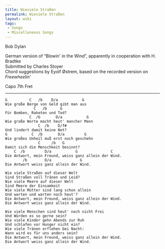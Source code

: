 ```yaml
---
title: Wieviele Straßen
permalink: Wieviele Straßen
layout: wiki
tags:
 - Songs
 - Miscellaneous Songs
---
```


Bob Dylan

German version of “Blowin' in the Wind”, apparently in cooperation with
H. Bradtke  
Submitted by Charles Stoyer  
Chord suggestions by Eyolf Østrem, based on the recorded version on
*Freewheelin*'

Capo 7th Fret

* * * * *

    G          C   /b    D/a           G
    Wie große Berge von Geld gibt man aus
                 C   /b      G
    Für Bomben, Raketen und Tod?
               C  /b       D/a           G
    Wie große Worte macht heut' mancher Mann
                   C  /b    D/f#
    Und lindert damit keine Not?
    G           C  /b       D/a         G
    Wie großes Unheil muß erst noch geschehn
                   C     /b   G
    Damit sich die Menschkeit besinnt?
        C  /b         D/a           G               C
    Die Antwort, mein Freund, weiss ganz allein der Wind.
            /b        D/a             G
    Die Antwort weiss ganz allein der Wind.

    Wie viele Straßen auf dieser Welt
    Sind Straßen voll Tränen und Leid?
    Wie viele Meere auf dieser Welt
    Sind Meere der Einsamkeit
    Wie viele Mütter sind lang schon allein
    Und warten und warten noch heut'?
    Die Antwort, mein Freund, weiss ganz allein der Wind.
    Die Antwort weiss ganz allein der Wind.

    Wie viele Menschen sind heut' noch nicht Frei
    Und Würden es so gerne sein?
    Wie viele Kinder gehn Abends zur Ruh
    Und schlafen vor Hunger nicht ein?
    Wie viele Tränen erflehen bei Nacht:
    Wann wird es für uns anders sein?
    Die Antwort, mein Freund, weiss ganz allein der Wind.
    Die Antwort weiss ganz allein der Wind.
